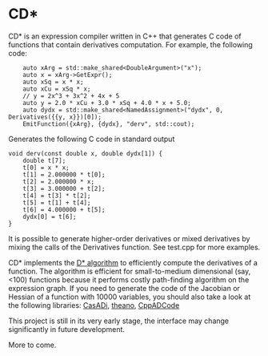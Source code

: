 # CD\*

CD\* is an expression compiler written in C++ that generates C code of functions that contain derivatives computation.  For example, the following code:
```
    auto xArg = std::make_shared<DoubleArgument>("x");
    auto x = xArg->GetExpr();
    auto xSq = x * x;
    auto xCu = xSq * x;
    // y = 2x^3 + 3x^2 + 4x + 5
    auto y = 2.0 * xCu + 3.0 * xSq + 4.0 * x + 5.0; 
    auto dydx = std::make_shared<NamedAssignment>("dydx", 0, Derivatives({{y, x}})[0]);
    EmitFunction({xArg}, {dydx}, "derv", std::cout);
```
Generates the following C code in standard output
```
void derv(const double x, double dydx[1]) {
    double t[7];
    t[0] = x * x;
    t[1] = 2.000000 * t[0];
    t[2] = 2.000000 * x;
    t[3] = 3.000000 + t[2];
    t[4] = t[3] * t[2];
    t[5] = t[1] + t[4];
    t[6] = 4.000000 + t[5];
    dydx[0] = t[6];
}
```
It is possible to generate higher-order derivatives or mixed derivatives by mixing the calls of the Derivatives function.  See test.cpp for more examples.

CD\* implements the [D\* algorithm](http://dl.acm.org/citation.cfm?id=1276512) to efficiently compute the derivatives of a function.  The algorithm is efficient for small-to-medium dimensional (say, <100) functions because it performs costly path-finding algorithm on the expression graph.  If you need to generate the code of the Jacobian or Hessian of a function with 10000  variables, you should also take a look at the following libraries: [CasADi](http://casadi.org), [theano](http://deeplearning.net/software/theano/), [CppADCode](https://github.com/joaoleal/CppADCodeGen/)

This project is still in its very early stage, the interface may change significantly in future development.

More to come.
